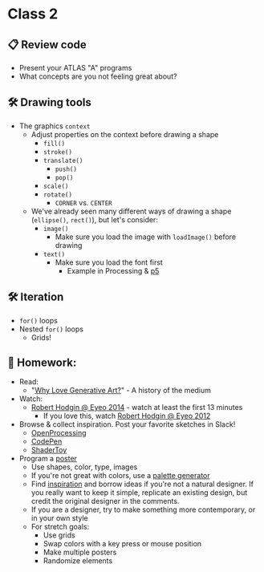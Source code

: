 # Class 2 

## 📋 Review code

* Present your ATLAS "A" programs
* What concepts are you not feeling great about?

## 🛠️ Drawing tools

* The graphics `context`
  * Adjust properties on the context before drawing a shape
    * `fill()`
    * `stroke()`
    * `translate()`
      * `push()`
      * `pop()`
    * `scale()`
    * `rotate()`
      * `CORNER` vs. `CENTER`
  * We've already seen many different ways of drawing a shape (`ellipse()`, `rect()`), but let's consider:
    * `image()`
      * Make sure you load the image with `loadImage()` before drawing
    * `text()`
      * Make sure you load the font first
        * Example in Processing & [p5](https://editor.p5js.org/cacheflowe/sketches/ZbOawrLPw)

## 🛠️ Iteration

  * `for()` loops
  * Nested `for()` loops
    * Grids!

## 📝 Homework:

* Read:
  * "[Why Love Generative Art?](https://www.artnome.com/news/2018/8/8/why-love-generative-art)" - A history of the medium
* Watch:
  * [Robert Hodgin @ Eyeo 2014](https://vimeo.com/103537259) - watch at least the first 13 minutes
    * If you love this, watch [Robert Hodgin @ Eyeo 2012](https://vimeo.com/45526286)
* Browse & collect inspiration. Post your favorite sketches in Slack!
  * [OpenProcessing](https://www.openprocessing.org/)
  * [CodePen](https://codepen.io/search/pens?q=p5js)
  * [ShaderToy](https://www.shadertoy.com/)
* Program a [poster](https://www.instagram.com/tim_rodenbroeker/)
  * Use shapes, color, type, images
  * If you're not great with colors, use a [palette generator](https://coolors.co/palettes)
  * Find [inspiration](https://www.google.com/search?q=bauhaus+poster+design) and borrow ideas if you're not a natural designer. If you really want to keep it simple, replicate an existing design, but credit the original designer in the comments.
  * If you are a designer, try to make something more contemporary, or in your own style
  * For stretch goals:
    * Use grids
    * Swap colors with a key press or mouse position
    * Make multiple posters
    * Randomize elements
